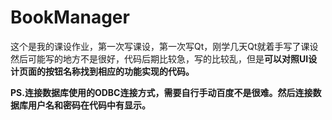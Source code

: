 # BookManager
这个是我的课设作业，第一次写课设，第一次写Qt，刚学几天Qt就着手写了课设
然后可能写的地方不是很好，代码后期比较急，写的比较乱，但是**可以对照UI设计页面的按钮名称找到相应的功能实现的代码。**

**PS.连接数据库使用的ODBC连接方式，需要自行手动百度不是很难。然后连接数据库用户名和密码在代码中有显示。**
